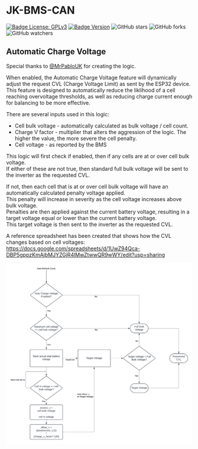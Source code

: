 # JK-BMS-CAN

[![Badge License: GPLv3](https://img.shields.io/badge/License-GPLv3-brightgreen.svg)](https://www.gnu.org/licenses/gpl-3.0)
[![Badge Version](https://img.shields.io/github/v/release/Sleeper85/esphome-jk-bms-can?include_prereleases&color=yellow&logo=DocuSign&logoColor=white)](https://github.com/Sleeper85/esphome-jk-bms-can/releases/latest)
![GitHub stars](https://img.shields.io/github/stars/Sleeper85/esphome-jk-bms-can)
![GitHub forks](https://img.shields.io/github/forks/Sleeper85/esphome-jk-bms-can)
![GitHub watchers](https://img.shields.io/github/watchers/Sleeper85/esphome-jk-bms-can)

## Automatic Charge Voltage

Special thanks to [@MrPabloUK](https://github.com/MrPabloUK) for creating the logic.

When enabled, the Automatic Charge Voltage feature will dynamically adjust the request CVL (Charge Voltage Limit) as sent by the ESP32 device.  
This feature is designed to automatically reduce the liklihood of a cell reaching overvoltage thresholds, as well as reducing charge current enough for balancing to be more effective.

There are several inputs used in this logic:
- Cell bulk voltage - automatically calculated as bulk voltage / cell count.
- Charge V factor - multiplier that alters the aggression of the logic. The higher the value, the more severe the cell penalty.
- Cell voltage - as reported by the BMS

This logic will first check if enabled, then if any cells are at or over cell bulk voltage.  
If either of these are not true, then standard full bulk voltage will be sent to the inverter as the requested CVL.

If not, then each cell that is at or over cell bulk voltage will have an automatically calculated penalty voltage applied.  
This penalty will increase in severity as the cell voltage increases above bulk voltage.  
Penalties are then applied against the current battery voltage, resulting in a target voltage equal or lower than the current battery voltage.  
This target voltage is then sent to the inverter as the requested CVL.

A reference spreadsheet has been created that shows how the CVL changes based on cell voltages:
https://docs.google.com/spreadsheets/d/1UwZ94Qca-DBP5gppzKmAjbMJYZGjR4lMwZtwwQR9wWY/edit?usp=sharing

![Image](../../images/Auto_Charge_Voltage_Logic_Flowchart.png "Auto Charge Voltage Logic")
